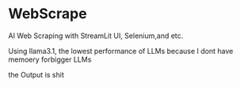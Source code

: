 # WebScrape
AI Web Scraping with StreamLit UI, Selenium,and etc.

Using llama3.1, the lowest performance of LLMs
because I dont have memoery forbigger LLMs

the Output is shit 
